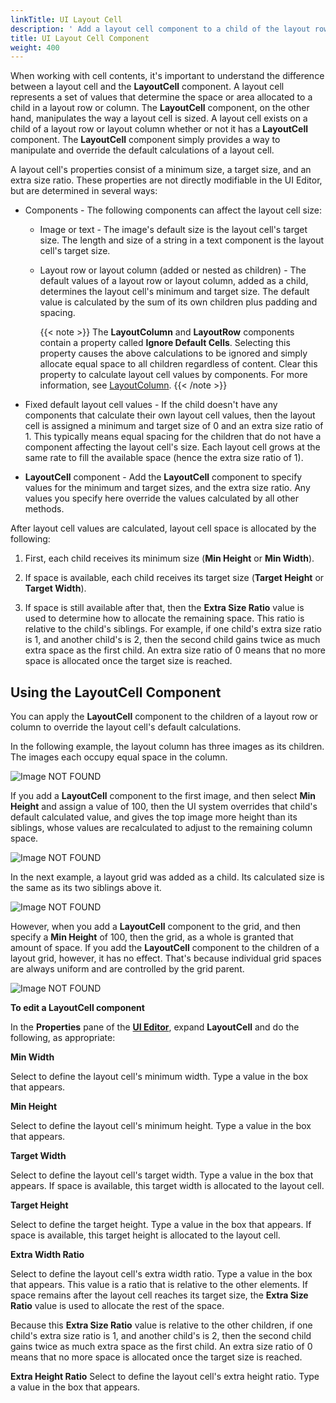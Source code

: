 ```yaml
---
linkTitle: UI Layout Cell
description: ' Add a layout cell component to a child of the layout row or column in the Open 3D Engine UI Editor to specify the child''s minimum size, target size, or extra ratio size. '
title: UI Layout Cell Component
weight: 400
---
```


When working with cell contents, it's important to understand the difference between a layout cell and the **LayoutCell** component. A layout cell represents a set of values that determine the space or area allocated to a child in a layout row or column. The **LayoutCell** component, on the other hand, manipulates the way a layout cell is sized. A layout cell exists on a child of a layout row or layout column whether or not it has a **LayoutCell** component. The **LayoutCell** component simply provides a way to manipulate and override the default calculations of a layout cell.

A layout cell's properties consist of a minimum size, a target size, and an extra size ratio. These properties are not directly modifiable in the UI Editor, but are determined in several ways:

+ Components - The following components can affect the layout cell size:

  + Image or text - The image's default size is the layout cell's target size. The length and size of a string in a text component is the layout cell's target size.
  + Layout row or layout column (added or nested as children) - The default values of a layout row or layout column, added as a child, determines the layout cell's minimum and target size. The default value is calculated by the sum of its own children plus padding and spacing.

    {{< note >}}
The **LayoutColumn** and **LayoutRow** components contain a property called **Ignore Default Cells**. Selecting this property causes the above calculations to be ignored and simply allocate equal space to all children regardless of content. Clear this property to calculate layout cell values by components. For more information, see [LayoutColumn](./components-layout-column).
{{< /note >}}

+ Fixed default layout cell values - If the child doesn't have any components that calculate their own layout cell values, then the layout cell is assigned a minimum and target size of 0 and an extra size ratio of 1. This typically means equal spacing for the children that do not have a component affecting the layout cell's size. Each layout cell grows at the same rate to fill the available space (hence the extra size ratio of 1).
+ **LayoutCell** component - Add the **LayoutCell** component to specify values for the minimum and target sizes, and the extra size ratio. Any values you specify here override the values calculated by all other methods.

After layout cell values are calculated, layout cell space is allocated by the following:

1. First, each child receives its minimum size (**Min Height** or **Min Width**).

1. If space is available, each child receives its target size (**Target Height** or **Target Width**).

1. If space is still available after that, then the **Extra Size Ratio** value is used to determine how to allocate the remaining space. This ratio is relative to the child's siblings. For example, if one child's extra size ratio is 1, and another child's is 2, then the second child gains twice as much extra space as the first child. An extra size ratio of 0 means that no more space is allocated once the target size is reached.

## Using the LayoutCell Component 

You can apply the **LayoutCell** component to the children of a layout row or column to override the layout cell's default calculations.

In the following example, the layout column has three images as its children. The images each occupy equal space in the column.

![Image NOT FOUND](/images/user-guide/interactivity/user-interface/components/layout/ui-editor-components-layout-cell.png)

If you add a **LayoutCell** component to the first image, and then select **Min Height** and assign a value of 100, then the UI system overrides that child's default calculated value, and gives the top image more height than its siblings, whose values are recalculated to adjust to the remaining column space.

![Image NOT FOUND](/images/user-guide/interactivity/user-interface/components/layout/ui-editor-components-layout-cell-2.png)

In the next example, a layout grid was added as a child. Its calculated size is the same as its two siblings above it.

![Image NOT FOUND](/images/user-guide/interactivity/user-interface/components/layout/ui-editor-components-layout-cell-3.png)

However, when you add a **LayoutCell** component to the grid, and then specify a **Min Height** of 100, then the grid, as a whole is granted that amount of space. If you add the **LayoutCell** component to the children of a layout grid, however, it has no effect. That's because individual grid spaces are always uniform and are controlled by the grid parent.

![Image NOT FOUND](/images/user-guide/interactivity/user-interface/components/layout/ui-editor-components-layout-cell-4.png)

**To edit a LayoutCell component**

In the **Properties** pane of the [**UI Editor**](/docs/user-guide/interactivity/user-interface/editor/working), expand **LayoutCell** and do the following, as appropriate:

**Min Width**

Select to define the layout cell's minimum width. Type a value in the box that appears.

**Min Height**

Select to define the layout cell's minimum height. Type a value in the box that appears.

**Target Width**

Select to define the layout cell's target width. Type a value in the box that appears. If space is available, this target width is allocated to the layout cell.

**Target Height**

Select to define the target height. Type a value in the box that appears. If space is available, this target height is allocated to the layout cell.

**Extra Width Ratio**

Select to define the layout cell's extra width ratio. Type a value in the box that appears. This value is a ratio that is relative to the other elements. If space remains after the layout cell reaches its target size, the **Extra Size Ratio** value is used to allocate the rest of the space.

Because this **Extra Size Ratio** value is relative to the other children, if one child's extra size ratio is 1, and another child's is 2, then the second child gains twice as much extra space as the first child. An extra size ratio of 0 means that no more space is allocated once the target size is reached.

**Extra Height Ratio**
Select to define the layout cell's extra height ratio. Type a value in the box that appears.
